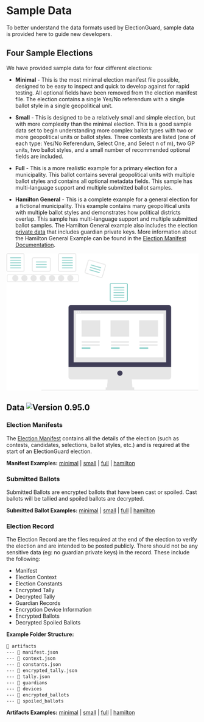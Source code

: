 # Sample Data

To better understand the data formats used by ElectionGuard, sample data is provided here to guide new developers.

## Four Sample Elections

We have provided sample data for four different elections:

- **Minimal** - This is the most minimal election manifest file possible, designed to be easy to inspect and quick to develop against for rapid testing. All optional fields have been removed from the election manifest file. The election contains a single Yes/No referendum with a single ballot style in a single geopolitical unit.

- **Small** - This is designed to be a relatively small and simple election, but with more complexity than the minimal election. This is a good sample data set to begin understanding more complex ballot types with two or more geopolitical units or ballot styles. Three contests are listed (one of each type: Yes/No Referendum, Select One, and Select n of m), two GP units, two ballot styles, and a small number of recommended optional fields are included.

- **Full** - This is a more realistic example for a primary election for a municipality. This ballot contains several geopolitical units with multiple ballot styles and contains all optional metadata fields. This sample has multi-language support and multiple submitted ballot samples.

- **Hamilton General** - This is a complete example for a general election for a fictional municipality. This example contains many geopolitical units with multiple ballot styles and demonstrates how political districts overlap. This sample has multi-language support and multiple submitted ballot samples. The Hamilton General example also includes the election [private data][hamilton-election-private] that includes guardian private keys. More information about the Hamilton General Example can be found in the [Election Manifest Documentation][election-manifest-docs].

![Data][data-image]

## Data ![Version 0.95.0][shield-green-0.95.0]

### Election Manifests

The [Election Manifest][manifest-building] contains all the details of the election (such as contests, candidates, selections, ballot styles, etc.) and is required at the start of an ElectionGuard election.

**Manifest Examples:** [minimal][minimal-election-manifest] | [small][small-election-manifest] | [full][full-election-manifest] | [hamilton][hamilton-election-manifest]

### Submitted Ballots

Submitted Ballots are encrypted ballots that have been cast or spoiled.
Cast ballots will be tallied and spoiled ballots are decrypted.

**Submitted Ballot Examples:** [minimal][minimal-election-ballot] | [small][small-election-ballot] | [full][full-election-ballot] | [hamilton][hamilton-election-ballot]

### Election Record

The Election Record are the files required at the end of the election to verify the election and are intended to be posted publicly. There should not be any sensitive data (eg: no guardian private keys) in the record. These include the following:

- Manifest
- Election Context
- Election Constants
- Encrypted Tally
- Decrypted Tally
- Guardian Records
- Encryption Device Information
- Encrypted Ballots
- Decrypted Spoiled Ballots

**Example Folder Structure:**

```
📂 artifacts
--- 📄 manifest.json
--- 📄 context.json
--- 📄 constants.json
--- 📄 encrypted_tally.json
--- 📄 tally.json
--- 📁 guardians
--- 📁 devices
--- 📁 encrypted_ballots
--- 📁 spoiled_ballots
```

**Artifacts Examples:** [minimal][minimal-election-artifacts] | [small][small-election-artifacts] | [full][full-election-artifacts] | [hamilton][hamilton-election-artifacts]

[data-image]: ../images/undraw/data.svg "Image of computer"

<!-- Links -->
[shield-green-0.95.0]: https://img.shields.io/badge/🗳%20ElectionGuard%20Specification-0.95.0-green
[minimal-election-manifest]: https://github.com/microsoft/electionguard/blob/main/data/0.95.0/sample/minimal/manifest.json
[minimal-election-ballot]: https://github.com/microsoft/electionguard/blob/main/data/0.95.0/sample/minimal/ballots
[minimal-election-artifacts]: https://github.com/microsoft/electionguard/blob/main/data/0.95.0/sample/minimal/artifacts
[small-election-manifest]: https://github.com/microsoft/electionguard/blob/main/data/0.95.0/sample/small/manifest.json
[small-election-ballot]: https://github.com/microsoft/electionguard/blob/main/data/0.95.0/sample/small/ballots
[small-election-artifacts]: https://github.com/microsoft/electionguard/blob/main/data/0.95.0/sample/small/artifacts
[full-election-manifest]: https://github.com/microsoft/electionguard/blob/main/data/0.95.0/sample/full/manifest.json
[full-election-ballot]: https://github.com/microsoft/electionguard/blob/main/data/0.95.0/sample/full/ballots
[full-election-artifacts]: https://github.com/microsoft/electionguard/blob/main/data/0.95.0/sample/full/artifacts
[hamilton-election-manifest]: https://github.com/microsoft/electionguard/blob/main/data/0.95.0/sample/hamilton-general/manifest.json
[hamilton-election-ballot]: https://github.com/microsoft/electionguard/blob/main/data/0.95.0/sample/hamilton-general/ballots
[hamilton-election-artifacts]: https://github.com/microsoft/electionguard/blob/main/data/0.95.0/sample/hamilton-general/artifacts
[hamilton-election-private]: https://github.com/microsoft/electionguard/blob/main/data/0.95.0/sample/hamilton-general/private
[election-manifest-docs]: https://www.electionguard.vote/guide/Election_Manifest/#introducing-hamilton-county-oz

[manifest-building]: ../concepts/Manifest_Building.md